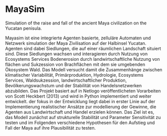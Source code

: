 # MayaSim
Simulation of the raise and fall of the ancient Maya civilization on the Yucatan penisula.

Mayasim ist eine integrierte Agenten basierte, zelluläre Automaten und Netzwerk simulation der Maya Zivilisation auf der Halbinsel Yucatan. Agenten sind dabei Siedlungen, die auf einer räumlichen Landschaft situiert sind. Diese Siedlungen wachsen und interagieren durch Nutzung von Ecosystems Services Bodenerosion durch landwirtschaftliche Nutzung von flächen und Sukzession von Brachflächen mit dem sie umgebenden Ökosystem Wald. Das Modell versucht damit die Zusammenhänge zwischen klimatischer Variabilität, Primärproduktion, Hydrologie, Ecosystems Services, Waldsukzession, landwirtschaftlicher Produktion, Bevölkerungswachstum und der Stabilität von Handelsnetzwerken abzubilden. Das Projekt basiert auf in Netlogo veröffentlicheten Vorarbeiten von Scott Heckbert (2013) und wird in Python implementiert und weiter entwickelt. der fokus in der Entwicklung liegt dabei in erster Linie auf der Implementierung realistischer Ansätze zur modellierung der Gewinne, die Agenten aus Landwirtschaft und Handel erzielen können. Das Ziel ist es, das Modell zunächst auf strukturelle Stabilität und Parameter Sensitivität zu testen und im Folgenden verschiedene Hypothesen für den Aufstieg und Fall der Maya auf ihre Plausibilität zu testen.
